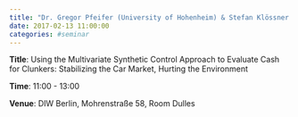 ```yaml
---
title: "Dr. Gregor Pfeifer (University of Hohenheim) & Stefan Klössner (Saarland University)"
date: 2017-02-13 11:00:00
categories: #seminar
---
```


**Title**: Using the Multivariate Synthetic Control Approach to Evaluate Cash for Clunkers: Stabilizing the Car Market, Hurting the Environment  

**Time**: 11:00 - 13:00  

**Venue**: DIW Berlin, Mohrenstraße 58, Room Dulles
